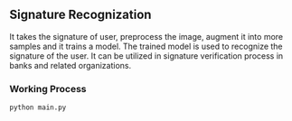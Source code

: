## Signature Recognization
It takes the signature of user, preprocess the image, augment it into more samples and it trains a model. The trained model is used to recognize the signature of the user. It can be utilized in signature verification process in banks and related organizations.

### Working Process
```bash
python main.py
```
